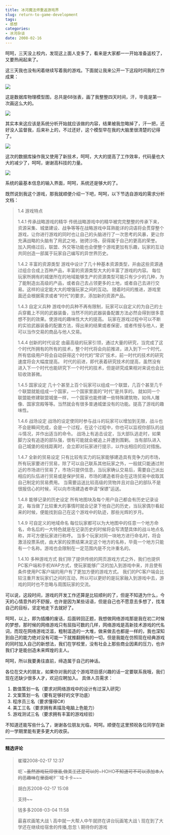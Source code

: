 ```yaml
---
title: 冰河魔法师重返游戏界
slug: return-to-game-development
tags:
- 感想
categories:
- 冰河杂谈
date: 2008-02-16
---
```


呵呵，三天没上校内，发现这上面人变多了，看来是大家都一一开始准备返校了，又要热闹起来了。

这三天我也没有闲着继续写着我的游戏。下面就让我来公开一下这段时间我的工作成果：

![](return-to-game-development/1.jpg)


这是数据库物理模型图，总共是68张表，画了我整整四天时间，汗，毕竟是第一次画这么大的。

![](return-to-game-development/2.jpg)

其实本来这应该是系统分析开始就应该做的内容，结果被我忽略掉了，汗一把，还好没人监督我，后来补上的，不过还好，这个模型早在我的大脑里很清楚的记得了。

![](return-to-game-development/3.jpg)

这次的数据库操作我又使用了新技术，呵呵，大大的提高了工作效率，代码量也大大的减少了，呵呵，谢谢高科技的力量。

![](return-to-game-development/4.jpg)

系统的最基本信息的输入界面，呵呵，系统还是够大的了。

既然说到我这个游戏，那我就顺便介绍一下吧，呵呵，以下节选自游戏的需求分析文档：


> 1.4	游戏特点
> 
> 
> 1.4.1	传承战略游戏的精华
> 传统战略游戏中的精华被完完整整的传承下来，资源采集、城堡建设、战争等等在战略游戏中耳熟能详的词语将会贯穿整个游戏，让你进行游戏的同时也让自己的头脑进行了一次思考的风暴，更让你充满战略的头脑有了用武之地，驰骋沙场，获得属于自己的更高的荣誉。
> 加入网络过后，联盟、外交等功能也会使整个游戏更加有乐趣，玩家的互动共同创造一部属于玩家自己编写的异世界历史。
> 
> 1.4.2	丰富的资源类型
> 游戏中设计了几十种基本资源类型，并由这些资源通过组合合成上百种产品，丰富的资源类型大大的丰富了游戏的内容。
> 每位玩家所拥有的城堡所在的地域能够生产的资源类型可能只有少少的几种，为了能制造出高级的产品，或者自己去占领更多的土地，或者自己去进行交易。这样的设定能大大的增强玩家之间的互动。
> 随着时间的推进，游戏里面还会根据需求或者“时代”的要求，添加新的资源产品。
> 
> 1.4.3	自定义兵种
> 游戏中的兵种不再有限制，玩家可以自定义的为自己的士兵穿戴上不同的武器装备，当然不同的武器装备配置方法必然会得到很多意想不到的效果。使游戏的趣味性大大的提高。
> 玩家在游戏过程中可以不断的实验武器装备的配置方法，得出来的结果或者保密，或者传授与他人，更可以当作交易的商品与他人交易。
> 
> 1.4.4	创新的时代设定
> 由最高级的玩家引领，通过大量的研究，当完成了这个时代所拥有的所有的技术，整个时代将会向前推进，进入到下一个时代，所有低级用户将会自动获得这个时代的“常识”技术，前一时代的技术的研究速度将会大幅度提高。
> 时代的前进，即代表着研究技术的提高，虽然没有进入下一个时代也能研究下一个时代的技术，但是研究成果相对来说也会比较收效甚微。
> 
> 1.4.5	国家设定
> 几十个甚至上百个玩家可以组成一个联盟，几百个甚至几千个联盟就能组成一个国家，一个国家里面的“时代”是共享的。
> 就如同一个联盟能修建联盟城堡一样，一个国家也能修建一些特殊建筑物，如伟人雕像、国家宫殿等等。当然就会有很多普通城堡没有的功能。提高了游戏的趣味性。
> 
> 1.4.6	战场设定
> 战场的设定使同时参与战斗的玩家可以增加到无限，战斗也不会是瞬间完成，会是一个过程，在这个过程中，你也可以监视你部队的战斗情况，并作出适当的命令。
> 战场上有追击设定，当大部队逃走时，如果脚力没有追逐的部队强，很有可能就会被追上并遭到围剿。
> 当有部队进入自己城堡的视线距离时，会立即对玩家进行提示，以作出相应的应对措施。
> 
> 1.4.7	全新的贸易设定
> 只有比较有实力的玩家能够建造具有竞争力的市场，所有玩家要进行贸易，除了可以自己联系其他玩家之外，一般就只能通过附近的市场进行贸易了，市场只提供信息，当玩家确认交易后，需要自己派出相应的队伍进行贸易或是保护贸易，市场的建造者将会在这场贸易中收取其自己制定的贸易费用。
> 当需要运送比较高级的货物并且对自己的部队不是很报信心的时候，可以向市场建造者申请“保镖”运送。
> 
> 1.4.8	能够记录的历史设定
> 所有地图块及每个用户自己都会有历史记录设定，每当做了比较重大的事情时就会记录下他自己的历史，当玩家偶尔看起来的时候，便能找到自己在这个游戏中的轨迹，那些光辉的岁月。
> 
> 1.4.9	可自定义的地域命名
> 每位玩家都可以为大地图中的任意一个地方命名，命名后的一大特色就是在记录历史的时候将会写清楚具体的战斗地点名称，并可方便玩家进行称呼。
> 当多个玩家对同一块地方进行命名时，将会激活投票系统，由大家的投票结果决定这个地方的名称，毕竟一个地方只能有一个名称。游戏也会限制在一定范围内是不允许重名的。
> 
> 1.4.10	多种游戏方式
> 我们除了提供传统的网页游戏方式之外，我们也提供PC客户端和手机WAP方式，使玩家能够广泛的加入到游戏中来，并且使有条件使用PC客户端的用户有了更加方便的游戏方式。
> 我们的PC客户端会比较注重开发玩家们之间的互动，所以可以更好的是玩家融入到游戏中去，游戏的同时也不忽略与周围玩家的交流。







可以说，这段时间，游戏的开发工作还算是比较顺利的了，但是不知道为什么，今天的心情意外的不舒服，也许是因为某些话语，但是自己也不愿意去多想了，找准自己的目标，坚定地走下去就好了。

呵呵，以上，即为插播的废话，后面转回正题，我想做网络游戏那是我在初二时候的梦想，那时候的网络游戏只有屈指可数的几样，网络游戏是高新技术游戏的代名词，而现在网络游戏泛滥，粗制滥造的一大堆，做来做去也都是一样的，我也深知到自己的能力绝对没有可能一下就推翻拥有的一切，但是我能在仿照现在经典游戏的同时加入自己的新想法，我们在学校里，没有社会上那些商业因素的压力，也许我们才是能创造未来辉煌的主人。

呵呵，所以我要勇往直前，缔造属于自己的神话。

各位在交大的朋友，如果你对我的这个游戏项目感兴趣的话一定要联系我哦，我们现在还缺少很多人才，欢迎应聘加入。
具体人员需求：

1. 数值策划一名（要求对网络游戏中的设计有过深入研究）
2. 文案策划一名（要有足够好的文字功底）
3. 程序员三名（要求懂得C#）
4. 美工三名（要求拥有素描及电脑上色能力）
5. 游戏测试三名（要求拥有丰富的游戏经验）


不知道还能写些什么了，谢谢各位朋友光临，呵呵。顺便在这里预祝各位同学在新的一学期里能有更多更大的收获。

---
#### 精选评论

> 崔璨2008-02-17 12:37
>
> 呃`~~~虽然游戏玩得很滥,做美工还是可以的~~~HOHO~~不知道可不可以添加本人的恶趣味在里面呢?~~```哇卡卡~~~

> 胡白苏2008-02-17 15:08
>
> 支持~~

> 钱多多2008-03-04 11:58
>
> 最喜欢画笔大战
> \\
> 高中就一大帮人中午就挤在讲台玩画笔大战
> \\
> 现在到了大学还在继续给宿舍的传播,忽忽
> \\
> 期待你的游戏
